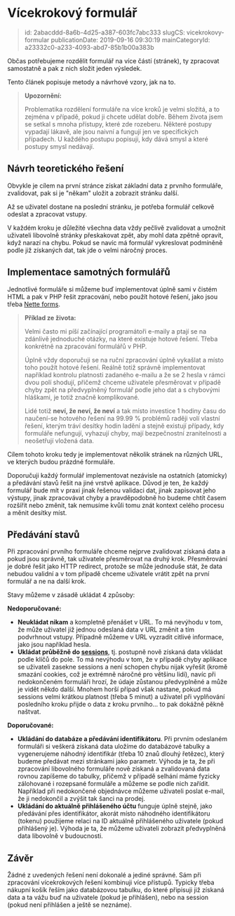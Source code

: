 Vícekrokový formulář
================================

> id: 2abacddd-8a6b-4d25-a387-603fc7abc333
> slugCS: vicekrokovy-formular
> publicationDate: 2019-09-16 09:30:19
> mainCategoryId: a23332c0-a233-4093-abd7-85b1b00a383b

Občas potřebujeme rozdělit formulář na více částí (stránek), ty zpracovat samostatně a pak z nich složit jeden výsledek.

Tento článek popisuje metody a návrhové vzory, jak na to.

> **Upozornění:**
>
> Problematika rozdělení formuláře na více kroků je velmi složitá, a to zejména v případě, pokud ji chcete udělat dobře. Během života jsem se setkal s mnoha přístupy, které zde rozeberu. Některé postupy vypadají lákavě, ale jsou naivní a fungují jen ve specifických případech. U každého postupu popisuji, kdy dává smysl a které postupy smysl nedávají.

Návrh teoretického řešení
-------------------------

Obvykle je cílem na první stránce získat základní data z prvního formuláře, zvalidovat, pak si je "někam" uložit a zobrazit stránku další.

Až se uživatel dostane na poslední stránku, je potřeba formulář celkově odeslat a zpracovat vstupy.

V každém kroku je důležité všechna data vždy pečlivě zvalidovat a umožnit uživateli libovolně stránky přeskakovat zpět, aby mohl data zpětně opravit, když narazí na chybu. Pokud se navíc má formulář vykreslovat podmíněně podle již získaných dat, tak jde o velmi náročný proces.

Implementace samotných formulářů
--------------------------------

Jednotlivé formuláře si můžeme buď implementovat úplně sami v čistém HTML a pak v PHP řešit zpracování, nebo použít hotové řešení, jako jsou třeba <a href="https://doc.nette.org/cs/3.0/forms">Nette forms</a>.

> **Příklad ze života:**
>
> Velmi často mi píší začínající programátoři e-maily a ptají se na zdánlivě jednoduché otázky, na které existuje hotové řešení. Třeba konkrétně na zpracování formulářů v PHP.
>
> Úplně vždy doporučuji se na ruční zpracování úplně vykašlat a místo toho použít hotové řešení. Reálně totiž správně implementovat například kontrolu platnosti zadaného e-mailu a že se 2 hesla v rámci dvou polí shodují, přičemž chceme uživatele přesměrovat v případě chyby zpět na předvyplněný formulář podle jeho dat a s chybovými hláškami, je totiž značně komplikované.
>
> Lidé totiž **neví, že neví, že neví** a tak místo investice 1 hodiny času do naučení-se hotového řešení na 99.99 % problémů raději volí vlastní řešení, kterým tráví desítky hodin ladění a stejně existují případy, kdy formuláře nefungují, vyhazují chyby, mají bezpečnostní zranitelnosti a neošetřují vložená data.

Cílem tohoto kroku tedy je implementovat několik stránek na různých URL, ve kterých budou prázdné formuláře.

Doporučuji každý formulář implementovat nezávisle na ostatních (atomicky) a předávání stavů řešit na jiné vrstvě aplikace. Důvod je ten, že každý formulář bude mít v praxi jinak řešenou validaci dat, jinak zapisovat jeho výstupy, jinak zpracovávat chyby a pravděpodobně ho budeme chtít časem rozšířit nebo změnit, tak nemusíme kvůli tomu znát kontext celého procesu a měnit desítky míst.

Předávání stavů
---------------

Při zpracování prvního formuláře chceme nejprve zvalidovat získaná data a pokud jsou správně, tak uživatele přesměrovat na druhý krok. Přesměrování je dobré řešit jako HTTP redirect, protože se může jednoduše stát, že data nebudou validní a v tom případě chceme uživatele vrátit zpět na první formulář a ne na další krok.

Stavy můžeme v zásadě ukládat 4 způsoby:

**Nedoporučované:**

- **Neukládat nikam** a kompletně přenášet v URL. To má nevýhodu v tom, že může uživatel již jednou odeslaná data v URL změnit a tím podvrhnout vstupy. Případně můžeme v URL vyzradit citlivé informace, jako jsou například hesla.
- **Ukládat průběžně do <a href="/sessions">sessions</a>**, tj. postupně nově získaná data vkládat podle klíčů do pole. To má nevýhodu v tom, že v případě chyby aplikace se uživateli zasekne sessions a není schopen chybu nijak vyřešit (kromě smazání cookies, což je extrémně náročné pro většinu lidí), navíc při nedokončeném formuláři hrozí, že údaje zůstanou předvyplněné a může je vidět někdo další. Mnohem horší případ však nastane, pokud má sessions velmi krátkou platnost (třeba 5 minut) a uživatel při vyplňování posledního kroku přijde o data z kroku prvního... to pak dokážně pěkně naštvat.

**Doporučované:**

- **Ukládání do databáze a předávání identifikátoru**. Při prvním odeslaném formuláři si veškerá získaná data uložíme do databázové tabulky a vygenerujeme náhodný identifikár (třeba 10 znaů dlouhý řetězec), který budeme předávat mezi stránkami jako parametr. Výhoda je ta, že při zpracování libovolného formuláře nově získaná a zvalidovaná data rovnou zapíšeme do tabulky, přičemž v případě selhání máme fyzicky zálohované i rozepsané formuláře a můžeme se podle nich zařídit. Například při nedokončené objednávce můžeme uživateli poslat e-mail, že ji nedokončil a zvýšit tak šanci na prodej.
- **Ukládání do aktuálně přihlášeného účtu** funguje úplně stejně, jako předávání přes identifikátor, akorát místo náhodného identifikátoru (tokenu) použijeme relaci na ID aktuálně přihlášeného uživatele (pokud příhlášený je). Výhoda je ta, že můžeme uživateli zobrazit předvyplněná data libovolně v budoucnosti.

Závěr
-----

Žádné z uvedených řešení není dokonalé a jediné správné. Sám při zpracování vícekrokových řešení kombinuji více přístupů. Typicky třeba nákupní košík řeším jako databázovou tabulku, do které připisuji již získaná data a ta vážu buď na uživatele (pokud je přihlášen), nebo na session (pokud není přihlášen a ještě se neznáme).
